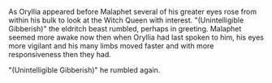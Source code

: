 As Oryllia appeared before Malaphet several of his greater eyes rose from within his bulk to look at the Witch Queen with interest. "(Unintelligible Gibberish)" the eldritch beast rumbled, perhaps in greeting. Malaphet seemed more awake now then when Oryllia had last spoken to him, his eyes more vigilant and his many limbs moved faster and with more responsiveness then they had.

"(Unintelligible Gibberish)" he rumbled again.